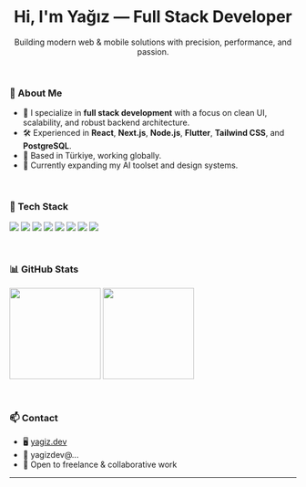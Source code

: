 <h1 align="center">Hi, I'm Yağız — Full Stack Developer</h1>

<p align="center">
  Building modern web & mobile solutions with precision, performance, and passion.
</p>

<br />

### 💼 About Me

- 🎯 I specialize in **full stack development** with a focus on clean UI, scalability, and robust backend architecture.  
- 🛠️ Experienced in **React**, **Next.js**, **Node.js**, **Flutter**, **Tailwind CSS**, and **PostgreSQL**.  
- 📍 Based in Türkiye, working globally.  
- 🌱 Currently expanding my AI toolset and design systems.

<br />

### 🧰 Tech Stack

<p align="left">
  <img src="https://img.shields.io/badge/React-20232A?style=for-the-badge&logo=react&logoColor=61DAFB" />
  <img src="https://img.shields.io/badge/Next.js-black?style=for-the-badge&logo=next.js" />
  <img src="https://img.shields.io/badge/Node.js-339933?style=for-the-badge&logo=nodedotjs&logoColor=white" />
  <img src="https://img.shields.io/badge/Flutter-02569B?style=for-the-badge&logo=flutter&logoColor=white" />
  <img src="https://img.shields.io/badge/TailwindCSS-38B2AC?style=for-the-badge&logo=tailwind-css&logoColor=white" />
  <img src="https://img.shields.io/badge/PostgreSQL-4169E1?style=for-the-badge&logo=postgresql&logoColor=white" />
<img src="https://img.shields.io/badge/HTML5-4169E1?style=for-the-badge&logo=postgresql&logoColor=white" />
<img src="https://img.shields.io/badge/Javascript-4169E1?style=for-the-badge&logo=postgresql&logoColor=white" />
</p>

<br />

### 📊 GitHub Stats

<p align="left">
  <img src="https://github-readme-stats.vercel.app/api?username=Yagiz-Co&show_icons=true&theme=calm" height="160" />
  <img src="https://github-readme-stats.vercel.app/api/top-langs/?username=Yagiz-Co&layout=compact&theme=calm" height="160"/>
</p>

<br />

### 📫 Contact

- 🖥️ [yagiz.dev](https://yagiz.dev)  
- 📧 yagizdev@...  
- 📌 Open to freelance & collaborative work

---

<!-- Designed with clarity, written with intent. -->
